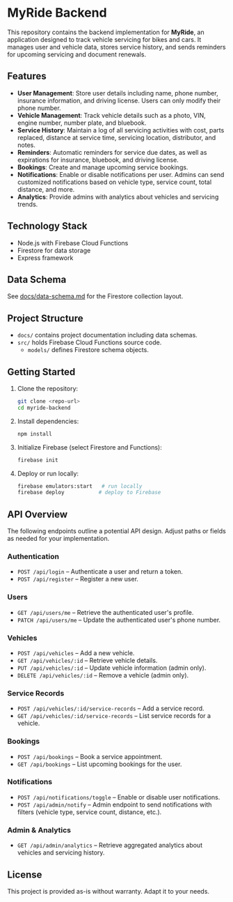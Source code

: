 # MyRide Backend

This repository contains the backend implementation for **MyRide**, an application designed to track vehicle servicing for bikes and cars. It manages user and vehicle data, stores service history, and sends reminders for upcoming servicing and document renewals.

## Features

- **User Management**: Store user details including name, phone number, insurance information, and driving license. Users can only modify their phone number.
- **Vehicle Management**: Track vehicle details such as a photo, VIN, engine number, number plate, and bluebook.
- **Service History**: Maintain a log of all servicing activities with cost, parts replaced, distance at service time, servicing location, distributor, and notes.
- **Reminders**: Automatic reminders for service due dates, as well as expirations for insurance, bluebook, and driving license.
- **Bookings**: Create and manage upcoming service bookings.
- **Notifications**: Enable or disable notifications per user. Admins can send customized notifications based on vehicle type, service count, total distance, and more.
- **Analytics**: Provide admins with analytics about vehicles and servicing trends.

## Technology Stack

- Node.js with Firebase Cloud Functions
- Firestore for data storage
- Express framework

## Data Schema

See [docs/data-schema.md](docs/data-schema.md) for the Firestore collection layout.

## Project Structure

- `docs/` contains project documentation including data schemas.
- `src/` holds Firebase Cloud Functions source code.
  - `models/` defines Firestore schema objects.


## Getting Started

1. Clone the repository:

   ```bash
   git clone <repo-url>
   cd myride-backend
   ```

2. Install dependencies:

   ```bash
   npm install
   ```

3. Initialize Firebase (select Firestore and Functions):

   ```bash
   firebase init
   ```

4. Deploy or run locally:

   ```bash
   firebase emulators:start   # run locally
   firebase deploy           # deploy to Firebase
   ```

## API Overview

The following endpoints outline a potential API design. Adjust paths or fields as needed for your implementation.

### Authentication

- `POST /api/login` – Authenticate a user and return a token.
- `POST /api/register` – Register a new user.

### Users

- `GET /api/users/me` – Retrieve the authenticated user's profile.
- `PATCH /api/users/me` – Update the authenticated user's phone number.

### Vehicles

- `POST /api/vehicles` – Add a new vehicle.
- `GET /api/vehicles/:id` – Retrieve vehicle details.
- `PUT /api/vehicles/:id` – Update vehicle information (admin only).
- `DELETE /api/vehicles/:id` – Remove a vehicle (admin only).

### Service Records

- `POST /api/vehicles/:id/service-records` – Add a service record.
- `GET /api/vehicles/:id/service-records` – List service records for a vehicle.

### Bookings

- `POST /api/bookings` – Book a service appointment.
- `GET /api/bookings` – List upcoming bookings for the user.

### Notifications

- `POST /api/notifications/toggle` – Enable or disable user notifications.
- `POST /api/admin/notify` – Admin endpoint to send notifications with filters (vehicle type, service count, distance, etc.).

### Admin & Analytics

- `GET /api/admin/analytics` – Retrieve aggregated analytics about vehicles and servicing history.

## License

This project is provided as-is without warranty. Adapt it to your needs.
